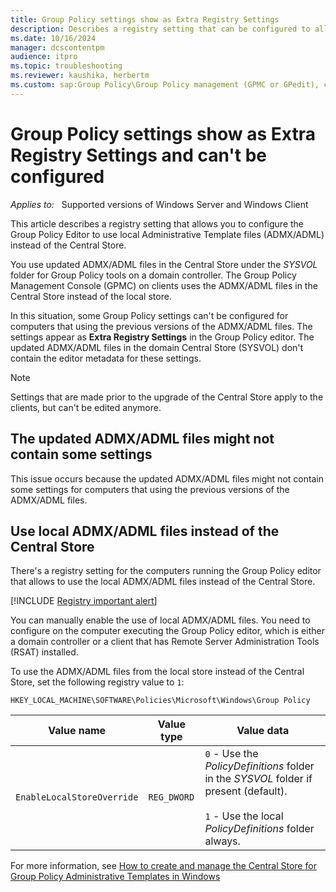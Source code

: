 ```yaml
---
title: Group Policy settings show as Extra Registry Settings
description: Describes a registry setting that can be configured to allow the Group Policy Editor to use local Administrative Template files (ADMX/ADML) instead of the Central Store.
ms.date: 10/16/2024
manager: dcscontentpm
audience: itpro
ms.topic: troubleshooting
ms.reviewer: kaushika, herbertm
ms.custom: sap:Group Policy\Group Policy management (GPMC or GPedit), csstroubleshoot
---
```

# Group Policy settings show as Extra Registry Settings and can't be configured

_Applies to:_ &nbsp; Supported versions of Windows Server and Windows Client

This article describes a registry setting that allows you to configure the Group Policy Editor to use local Administrative Template files (ADMX/ADML) instead of the Central Store.

You use updated ADMX/ADML files in the Central Store under the *SYSVOL* folder for Group Policy tools on a domain controller. The Group Policy Management Console (GPMC) on clients uses the ADMX/ADML files in the Central Store instead of the local store.

In this situation, some Group Policy settings can't be configured for computers that using the previous versions of the ADMX/ADML files. The settings appear as **Extra Registry Settings** in the Group Policy editor. The updated ADMX/ADML files in the domain Central Store (SYSVOL) don't contain the editor metadata for these settings.

> [!NOTE]
> Settings that are made prior to the upgrade of the Central Store apply to the clients, but can't be edited anymore.

## The updated ADMX/ADML files might not contain some settings

This issue occurs because the updated ADMX/ADML files might not contain some settings for computers that using the previous versions of the ADMX/ADML files.

## Use local ADMX/ADML files instead of the Central Store

There's a registry setting for the computers running the Group Policy editor that allows to use the local ADMX/ADML files instead of the Central Store.

[!INCLUDE [Registry important alert](../../includes/registry-important-alert.md)]

You can manually enable the use of local ADMX/ADML files. You need to configure on the computer executing the Group Policy editor, which is either a domain controller or a client that has Remote Server Administration Tools (RSAT) installed.

To use the ADMX/ADML files from the local store instead of the Central Store, set the following registry value to `1`:

`HKEY_LOCAL_MACHINE\SOFTWARE\Policies\Microsoft\Windows\Group Policy`

|Value name|Value type|Value data|
|---------|---------|---------|
|`EnableLocalStoreOverride`|`REG_DWORD`|`0` - Use the *PolicyDefinitions* folder in the *SYSVOL* folder if present (default).</br></br>`1` - Use the local *PolicyDefinitions* folder always.|

For more information, see [How to create and manage the Central Store for Group Policy Administrative Templates in Windows](../../windows-client/group-policy/create-and-manage-central-store.md)
